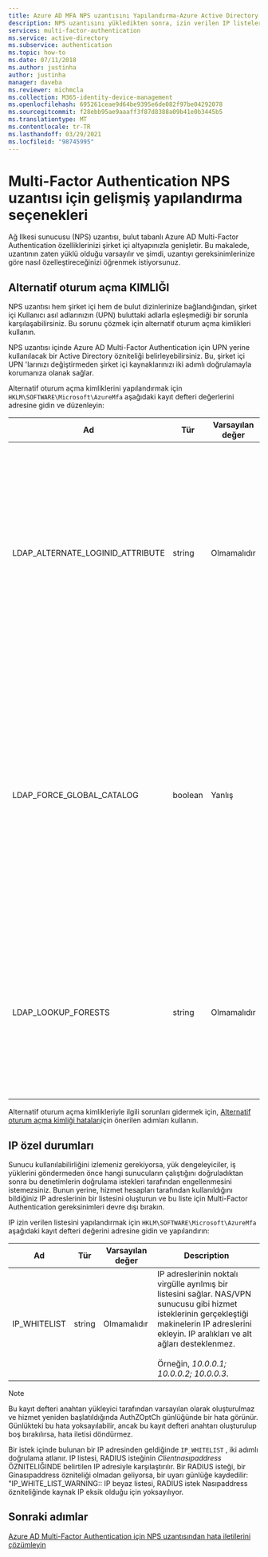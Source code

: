 ```yaml
---
title: Azure AD MFA NPS uzantısını Yapılandırma-Azure Active Directory
description: NPS uzantısını yükledikten sonra, izin verilen IP listeleri ve UPN değiştirme gibi gelişmiş yapılandırma için bu adımları kullanın.
services: multi-factor-authentication
ms.service: active-directory
ms.subservice: authentication
ms.topic: how-to
ms.date: 07/11/2018
ms.author: justinha
author: justinha
manager: daveba
ms.reviewer: michmcla
ms.collection: M365-identity-device-management
ms.openlocfilehash: 695261ceae9d64be9395e6de082f97be04292078
ms.sourcegitcommit: f28ebb95ae9aaaff3f87d8388a09b41e0b3445b5
ms.translationtype: MT
ms.contentlocale: tr-TR
ms.lasthandoff: 03/29/2021
ms.locfileid: "98745995"
---
```

# <a name="advanced-configuration-options-for-the-nps-extension-for-multi-factor-authentication"></a>Multi-Factor Authentication NPS uzantısı için gelişmiş yapılandırma seçenekleri

Ağ Ilkesi sunucusu (NPS) uzantısı, bulut tabanlı Azure AD Multi-Factor Authentication özelliklerinizi şirket içi altyapınızla genişletir. Bu makalede, uzantının zaten yüklü olduğu varsayılır ve şimdi, uzantıyı gereksinimlerinize göre nasıl özelleştireceğinizi öğrenmek istiyorsunuz.

## <a name="alternate-login-id"></a>Alternatif oturum açma KIMLIĞI

NPS uzantısı hem şirket içi hem de bulut dizinlerinize bağlandığından, şirket içi Kullanıcı asıl adlarınızın (UPN) buluttaki adlarla eşleşmediği bir sorunla karşılaşabilirsiniz. Bu sorunu çözmek için alternatif oturum açma kimlikleri kullanın. 

NPS uzantısı içinde Azure AD Multi-Factor Authentication için UPN yerine kullanılacak bir Active Directory özniteliği belirleyebilirsiniz. Bu, şirket içi UPN 'larınızı değiştirmeden şirket içi kaynaklarınızı iki adımlı doğrulamayla korumanıza olanak sağlar. 

Alternatif oturum açma kimliklerini yapılandırmak için `HKLM\SOFTWARE\Microsoft\AzureMfa` aşağıdaki kayıt defteri değerlerini adresine gidin ve düzenleyin:

| Ad | Tür | Varsayılan değer | Description |
| ---- | ---- | ------------- | ----------- |
| LDAP_ALTERNATE_LOGINID_ATTRIBUTE | string | Olmamalıdır | UPN yerine kullanmak istediğiniz Active Directory özniteliğin adını belirleyin. Bu öznitelik AlternateLoginID özniteliği olarak kullanılır. Bu kayıt defteri değeri [geçerli bir Active Directory özniteliğine](/windows/win32/adschema/attributes-all) ayarlandıysa (örneğin, posta veya DisplayName), kimlik doğrulaması IÇIN kullanıcının UPN 'si yerine özniteliğin değeri kullanılır. Bu kayıt defteri değeri boş veya yapılandırılmamışsa, AlternateLoginID devre dışıdır ve kullanıcının UPN 'si kimlik doğrulaması için kullanılır. |
| LDAP_FORCE_GLOBAL_CATALOG | boolean | Yanlış | AlternateLoginID aranırken LDAP aramaları için genel kataloğun kullanımını zorlamak üzere bu bayrağı kullanın. Bir etki alanı denetleyicisini genel katalog olarak yapılandırın, AlternateLoginID özniteliğini genel kataloğa ekleyin ve bu bayrağı etkinleştirin. <br><br> LDAP_LOOKUP_FORESTS yapılandırıldıysa (boş değil), kayıt defteri ayarı değeri ne olursa olsun, **Bu bayrak true olarak zorlanır**. Bu durumda, NPS uzantısı genel kataloğun her orman için AlternateLoginID özniteliğiyle yapılandırılmasını gerektirir. |
| LDAP_LOOKUP_FORESTS | string | Olmamalıdır | Aranacak ormanların noktalı virgülle ayrılmış bir listesini sağlayın. Örneğin, *contoso. com; foobar. com*. Bu kayıt defteri değeri yapılandırılmışsa, NPS uzantısı tüm ormanları listelendikleri sırayla arar ve ilk başarılı AlternateLoginID değerini döndürür. Bu kayıt defteri değeri yapılandırılmamışsa, AlternateLoginID araması geçerli etki alanıyla sınırlandırlanır.|

Alternatif oturum açma kimlikleriyle ilgili sorunları gidermek için, [Alternatif oturum açma kimliği hataları](howto-mfa-nps-extension-errors.md#alternate-login-id-errors)için önerilen adımları kullanın.

## <a name="ip-exceptions"></a>IP özel durumları

Sunucu kullanılabilirliğini izlemeniz gerekiyorsa, yük dengeleyiciler, iş yüklerini göndermeden önce hangi sunucuların çalıştığını doğruladıktan sonra bu denetimlerin doğrulama istekleri tarafından engellenmesini istemezsiniz. Bunun yerine, hizmet hesapları tarafından kullanıldığını bildiğiniz IP adreslerinin bir listesini oluşturun ve bu liste için Multi-Factor Authentication gereksinimleri devre dışı bırakın.

IP izin verilen listesini yapılandırmak için `HKLM\SOFTWARE\Microsoft\AzureMfa` aşağıdaki kayıt defteri değerini adresine gidin ve yapılandırın:

| Ad | Tür | Varsayılan değer | Description |
| ---- | ---- | ------------- | ----------- |
| IP_WHITELIST | string | Olmamalıdır | IP adreslerinin noktalı virgülle ayrılmış bir listesini sağlar. NAS/VPN sunucusu gibi hizmet isteklerinin gerçekleştiği makinelerin IP adreslerini ekleyin. IP aralıkları ve alt ağları desteklenmez. <br><br> Örneğin, *10.0.0.1; 10.0.0.2; 10.0.0.3*.

> [!NOTE]
> Bu kayıt defteri anahtarı yükleyici tarafından varsayılan olarak oluşturulmaz ve hizmet yeniden başlatıldığında AuthZOptCh günlüğünde bir hata görünür. Günlükteki bu hata yoksayılabilir, ancak bu kayıt defteri anahtarı oluşturulup boş bırakılırsa, hata iletisi döndürmez.

Bir istek içinde bulunan bir IP adresinden geldiğinde `IP_WHITELIST` , iki adımlı doğrulama atlanır. IP listesi, RADIUS isteğinin *Clientnasıpaddress* ÖZNITELIĞINDE belirtilen IP adresiyle karşılaştırılır. Bir RADIUS isteği, bir Ginasıpaddress özniteliği olmadan geliyorsa, bir uyarı günlüğe kaydedilir: "IP_WHITE_LIST_WARNING:: IP beyaz listesi, RADIUS istek Nasıpaddress özniteliğinde kaynak IP eksik olduğu için yoksayılıyor.

## <a name="next-steps"></a>Sonraki adımlar

[Azure AD Multi-Factor Authentication için NPS uzantısından hata iletilerini çözümleyin](howto-mfa-nps-extension-errors.md)